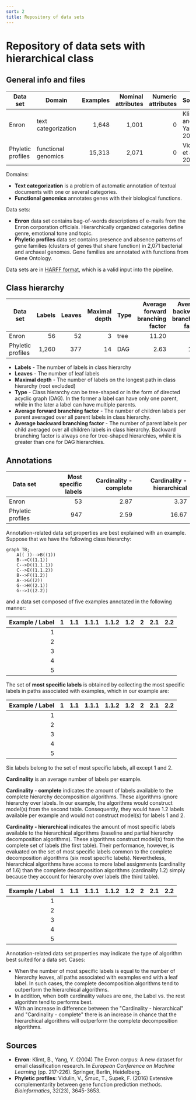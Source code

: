 ```yaml
---
sort: 2
title: Repository of data sets
---
```


# Repository of data sets with hierarchical class

## General info and files

| Data set | Domain              | Examples | Nominal attributes | Numeric attributes | Source                | File                                              |
| -------- | ------------------- | -------: | -----------------: | -----------------: | --------------------- | ------------------------------------------------- |
| Enron    | text categorization | 1,648    | 1,001              | 0                  | Klimt and Yang, 2004  | [<i class="fa fa-download" aria-hidden="true"></i>](https://github.com/vedranav/hierarchy-decomposition-pipeline/raw/master/src/test/resources/enron.harff.zip) |
| Phyletic profiles | functional genomics | 15,313 | 2,071 | 0 | Vidulin et al., 2016 | [<i class="fa fa-download" aria-hidden="true"></i>](https://github.com/vedranav/hierarchy-decomposition-pipeline/raw/master/src/test/resources/phyletic_profiles.harff.zip) |

Domains:
- **Text categorization** is a problem of automatic annotation of textual documents with one or several categories.
- **Functional genomics** annotates genes with their biological functions.

Data sets:
- **Enron** data set contains bag-of-words descriptions of e-mails from the Enron corporation officials. Hierarchically organized categories define genre, emotional tone and topic.
- **Phyletic profiles** data set contains presence and absence patterns of gene families (clusters of genes that share function) in 2,071 bacterial and archaeal genomes. Gene families are annotated with functions from Gene Ontology.


Data sets are in [HARFF format](https://vedranav.github.io/hierarchy-decomposition-pipeline/inputs/dataset.html), which is a valid input into the pipeline.


## Class hierarchy

| Data set          | Labels | Leaves | Maximal depth | Type | Average forward branching factor | Average backward branching factor |
| ----------------- | -----: | -----: | ------------: | ---- | -------------------------------: | --------------------------------: |
| Enron             | 56     | 52     | 3             | tree | 11.20                            | 1                                 |
| Phyletic profiles | 1,260  | 377    | 14            | DAG  | 2.63                             | 1.85                              |

- **Labels** - The number of labels in class hierarchy
- **Leaves** - The number of leaf labels
- **Maximal depth** - The number of labels on the longest path in class hierarchy (root excluded)
- **Type** - Class hierarchy can be tree-shaped or in the form of directed acyclic graph (DAG). In the former a label can have only one parent, while in the later a label can have multiple parents.
- **Average forward branching factor** - The number of children labels per parent averaged over all parent labels in class hierarchy.
- **Average backward branching factor** - The number of parent labels per child averaged over all children labels in class hierarchy. Backward branching factor is always one for tree-shaped hierarchies, while it is greater than one for DAG hierarchies.


## Annotations

| Data set          | Most specific labels | Cardinality - complete | Cardinality - hierarchical |
| ----------------- | -------------------: | ---------------------: | -------------------------: |
| Enron             | 53                   | 2.87                   | 3.37                       |
| Phyletic profiles | 947                  | 2.59                   | 16.67                      |

Annotation-related data set properties are best explained with an example. Suppose that we have the following class hierarchy:

```mermaid
graph TB;
    A(( ))-->B((1))
    B-->C((1.1))
    C-->D((1.1.1))
    C-->E((1.1.2))
    B-->F((1.2))
    A-->G((2))
    G-->H((2.1))
    G-->I((2.2))    
```

and a data set composed of five examples annotated in the following manner:

| Example / Label |  1  | 1.1 | 1.1.1 | 1.1.2 | 1.2 |  2  | 2.1 | 2.2 |
| --------------: | :-: | :-: | :---: | :---: | :-: | :-: | :-: | :-: |
| 1               |||||| <i class="fa fa-check"></i> || <i class="fa fa-check"></i> |
| 2               | <i class="fa fa-check"></i> | <i class="fa fa-check"></i> |||||||
| 3               | <i class="fa fa-check"></i> | <i class="fa fa-check"></i> || <i class="fa fa-check"></i> |||||
| 4               | <i class="fa fa-check"></i> | <i class="fa fa-check"></i> | <i class="fa fa-check"></i> || <i class="fa fa-check"></i> ||||
| 5               |||||| <i class="fa fa-check"></i> | <i class="fa fa-check"></i> ||

The set of **most specific labels** is obtained by collecting the most specific labels in paths associated with examples, which in our example are:

| Example / Label |  1  | 1.1 | 1.1.1 | 1.1.2 | 1.2 |  2  | 2.1 | 2.2 |
| --------------: | :-: | :-: | :---: | :---: | :-: | :-: | :-: | :-: |
| 1               |||||||| <i class="fa fa-check"></i> |
| 2               || <i class="fa fa-check"></i> |||||||
| 3               |||| <i class="fa fa-check"></i> |||||
| 4               ||| <i class="fa fa-check"></i> || <i class="fa fa-check"></i> ||||
| 5               ||||||| <i class="fa fa-check"></i> ||

Six labels belong to the set of most specific labels, all except 1 and 2.

**Cardinality** is an average number of labels per example.

**Cardinality - complete** indicates the amount of labels available to the complete hierarchy decomposition algorithms. These algorithms ignore hierarchy over labels. In our example, the algorithms would construct model(s) from the second table. Consequently, they would have 1.2 labels available per example and would not construct model(s) for labels 1 and 2.

**Cardinality - hierarchical** indicates the amount of most specific labels available to the hierarchical algorithms (baseline and partial hierarchy decomposition algorithms). These algorithms construct model(s) from the complete set of labels (the first table). Their performance, however, is evaluated on the set of most specific labels common to the complete decomposition algorithms (six most specific labels). Nevertheless, hierarchical algorithms have access to more label assignments (cardinality of 1.6) than the complete decomposition algorithms (cardinality 1.2) simply because they account for hierarchy over labels (the third table).

| Example / Label |  1  | 1.1 | 1.1.1 | 1.1.2 | 1.2 |  2  | 2.1 | 2.2 |
| --------------: | :-: | :-: | :---: | :---: | :-: | :-: | :-: | :-: |
| 1               |||||||| <i class="fa fa-check"></i> |
| 2               || <i class="fa fa-check"></i> |||||||
| 3               || <i class="fa fa-check"></i> || <i class="fa fa-check"></i> |||||
| 4               || <i class="fa fa-check"></i> | <i class="fa fa-check"></i> || <i class="fa fa-check"></i> ||||
| 5               ||||||| <i class="fa fa-check"></i> ||


Annotation-related data set properties may indicate the type of algorithm best suited for a data set. Cases:

- When the number of most specific labels is equal to the number of hierarchy leaves, all paths associated with examples end with a leaf label. In such cases, the complete decomposition algorithms tend to outperform the hierarchical algorithms.
- In addition, when both cardinality values are one, the Label vs. the rest algorithm tend to performs best.
- With an increase in difference between the "Cardinality - hierarchical" and "Cardinality - complete" there is an increase in chance that the hierarchical algorithms will outperform the complete decomposition algorithms.


## Sources

- **Enron**: Klimt, B., Yang, Y. (2004) The Enron corpus: A new dataset for email classification research. In *European Conference on Machine Learning* (pp. 217-226). Springer, Berlin, Heidelberg.
- **Phyletic profiles**: Vidulin, V., Šmuc, T., Supek, F. (2016) Extensive complementarity between gene function prediction methods. *Bioinformatics*, 32(23), 3645-3653.
